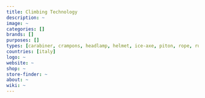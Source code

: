 ```yaml
---
title: Climbing Technology
description: ~
image: ~
categories: []
brands: []
purposes: []
types: [carabiner, crampons, headlamp, helmet, ice-axe, piton, rope, rucksack, trekking-pole]
countries: [italy]
logo: ~
website: ~
shop: ~
store-finder: ~
about: ~
wiki: ~
---
```

